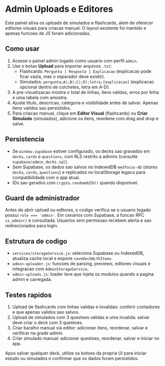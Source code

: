 ﻿# Admin Uploads e Editores

Este painel ativa os uploads de simulados e flashcards, alem de oferecer editores visuais para criacao manual. O layout existente foi mantido e apenas funcoes de JS foram adicionadas.

## Como usar

1. Acesse o painel admin logado como usuario com perfil `admin`.
2. Use o botao **Upload** para importar arquivos `.txt`:
   - Flashcards: `Pergunta | Resposta | Explicacao` (explicacao pode ficar vazia, mas o separador deve existir).
   - Simulados: `pergunta;A);B);C);D);letra;[explicacao]` (explicacao opcional dentro de colchetes, letra em A-D).
3. A pre-visualizacao mostra o total de linhas, itens validos, erros por linha e uma tabela com amostra.
4. Ajuste titulo, descricao, categoria e visibilidade antes de salvar. Apenas itens validos sao persistidos.
5. Para criacao manual, clique em **Editor Visual** (flashcards) ou **Criar Simulado** (simulados), adicione os itens, reordene com drag and drop e salve.

## Persistencia

- Se `window.supabase` estiver configurado, os decks sao gravados em `decks`, `cards` e `questions`, com RLS restrito a admins (consulte `supabase/admin_decks.sql`).
- Sem Supabase, os dados sao salvos no IndexedDB `medfocus-db` (stores `decks`, `cards`, `questions`) e replicados no localStorage legaco para compatibilidade com o app atual.
- IDs sao gerados com `crypto.randomUUID()` quando disponivel.

## Guard de administrador

Antes de abrir upload ou editores, o codigo verifica se o usuario logado possui `role === 'admin'`. Em cenarios com Supabase, a funcao RPC `is_admin()` e consultada. Usuarios sem permissao recebem alerta e sao redirecionados para login.

## Estrutura de codigo

- `services/storageService.js`: seleciona Supabase ou IndexedDB, atualiza cache local e expone `saveDeckWithItems`.
- `admin-uploader.js`: funcoes de parsing, previews, editores visuais e integracao com `AdminStorageService`.
- `admin-uploads.js`: loader leve que injeta os modulos quando a pagina admin e carregada.

## Testes rapidos

1. Upload de flashcards com linhas validas e invalidas: conferir contadores e que apenas validos sao salvos.
2. Upload de simulados com 3 questoes validas e uma invalida: salvar deve criar o deck com 3 questoes.
3. Criar baralho manual via editor: adicionar itens, reordenar, salvar e verificar na grade admin.
4. Criar simulado manual: adicionar questoes, reordenar, salvar e iniciar no app.

Apos salvar qualquer deck, utilize os botoes da propria UI para iniciar estudo ou simulados e confirmar que os dados foram persistidos.
